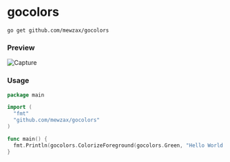 

# gocolors

`go get github.com/mewzax/gocolors`


### Preview
![Capture](https://user-images.githubusercontent.com/75091300/176025830-10ab082b-44c9-437a-ad26-ad8aec6e8b85.JPG)

### Usage
```go
package main

import (
  "fmt"
  "github.com/mewzax/gocolors"
)

func main() {
  fmt.Println(gocolors.ColorizeForeground(gocolors.Green, "Hello World!"))
}
